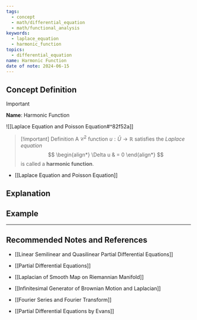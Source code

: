 ```yaml
---
tags:
  - concept
  - math/differential_equation
  - math/functional_analysis
keywords:
  - laplace_equation
  - harmonic_function
topics:
  - differential_equation
name: Harmonic Function
date of note: 2024-06-15
---
```


## Concept Definition

>[!important]
>**Name**: Harmonic Function

![[Laplace Equation and Poisson Equation#^82f52a]]



>[!important] Definition
>A $\mathcal{C}^2$ function $u: \bar{U} \to \mathbb{R}$ satisfies the *Laplace equation*
>$$
>\begin{align*}
> \Delta u & = 0
>\end{align*}
>$$
>is called a **harmonic function**.


- [[Laplace Equation and Poisson Equation]]



## Explanation



## Example







-----------
##  Recommended Notes and References


- [[Linear Semilinear and Quasilinear Partial Differential Equations]]
- [[Partial Differential Equations]]
- [[Laplacian of Smooth Map on Riemannian Manifold]]

- [[Infinitesimal Generator of Brownian Motion and Laplacian]]

- [[Fourier Series and Fourier Transform]]


- [[Partial Differential Equations by Evans]]